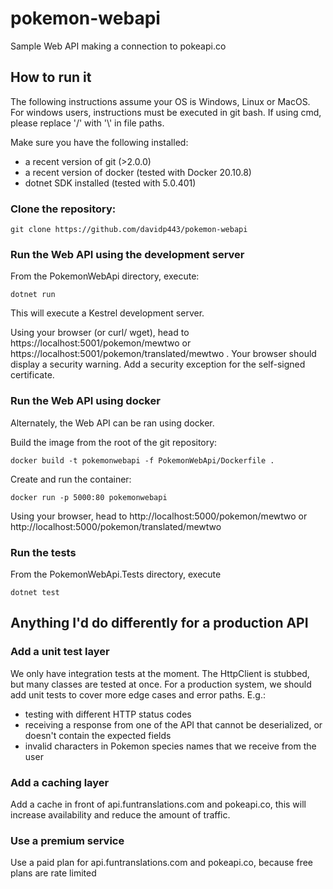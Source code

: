 # pokemon-webapi
Sample Web API making a connection to pokeapi.co

## How to run it

The following instructions assume your OS is Windows, Linux or MacOS.
For windows users, instructions must be executed in git bash. If using cmd, please replace '/' with '\\' in file paths.

Make sure you have the following installed:
- a recent version of git (>2.0.0)
- a recent version of docker (tested with Docker 20.10.8)
- dotnet SDK installed (tested with 5.0.401)

### Clone the repository:
```
git clone https://github.com/davidp443/pokemon-webapi
```

### Run the Web API using the development server

From the PokemonWebApi directory, execute:
```
dotnet run
```
This will execute a Kestrel development server. 

Using your browser (or curl/ wget), head to https://localhost:5001/pokemon/mewtwo or https://localhost:5001/pokemon/translated/mewtwo .
Your browser should display a security warning. Add a security exception for the self-signed certificate. 

### Run the Web API using docker

Alternately, the Web API can be ran using docker.

Build the image from the root of the git repository:
```
docker build -t pokemonwebapi -f PokemonWebApi/Dockerfile .
```

Create and run the container:
```
docker run -p 5000:80 pokemonwebapi
```
Using your browser, head to http://localhost:5000/pokemon/mewtwo or http://localhost:5000/pokemon/translated/mewtwo 

### Run the tests

From the PokemonWebApi.Tests directory, execute
```
dotnet test
```

## Anything I'd do differently for a production API

### Add a unit test layer
We only have integration tests at the moment. The HttpClient is stubbed, but many classes are tested at once.
For a production system, we should add unit tests to cover more edge cases and error paths. E.g.:
- testing with different HTTP status codes
- receiving a response from one of the API that cannot be deserialized, or doesn't contain the expected fields
- invalid characters in Pokemon species names that we receive from the user

### Add a caching layer
Add a cache in front of api.funtranslations.com and pokeapi.co, this will increase availability and reduce the amount of traffic.

### Use a premium service 
Use a paid plan for api.funtranslations.com and pokeapi.co, because free plans are rate limited
